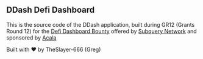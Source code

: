 ## DDash Defi Dashboard

This is the source code of the DDash application, built during GR12 (Grants Round 12) for the [Defi Dashboard Bounty](https://gitcoin.co/issue/subquery/grants/2/100027176) offered by [Subquery Network](https://subquery.network/) and sponsored by [Acala](https://acala.network/)

Built with ❤️ by TheSlayer-666 (Greg)
